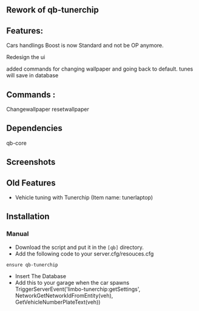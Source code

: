 
## Rework of qb-tunerchip

## Features:
Cars handlings Boost is now Standard and not be OP anymore.


Redesign the ui


added commands for changing wallpaper and going back to default.
tunes will save in database
## Commands :
Changewallpaper 
resetwallpaper

## Dependencies
qb-core


## Screenshots


## Old Features
- Vehicle tuning with Tunerchip (Item name: tunerlaptop)

## Installation
### Manual
- Download the script and put it in the `[qb]` directory.
- Add the following code to your server.cfg/resouces.cfg
```
ensure qb-tunerchip
```
- Insert The Database
- Add this to your garage when the car spawns
TriggerServerEvent('limbo-tunerchip:getSettings', NetworkGetNetworkIdFromEntity(veh), GetVehicleNumberPlateText(veh))
